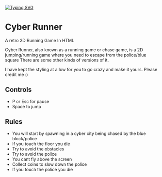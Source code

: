 [![Typing SVG](https://readme-typing-svg.demolab.com?font=Fira+Code&pause=1000&width=435&lines=The+Next+Generation+Of+Unblocked+games;Redefining+the+word+unblocked;For+School%2FWork)](https://git.io/typing-svg)

# Cyber Runner
A retro 2D Running Game In HTML


Cyber Runner, also known as a running game or chase game, is a 2D jumping/running game where you need to escape from the police/blue square There are some other kinds of versions of it.

I have kept the styling at a low for you to go crazy and make it yours. Please credit me :)

## Controls
- P or Esc for pause
- Space to jump

## Rules
- You will start by spawning in a cyber city being chased by the blue block/police
- If you touch the floor you die
- Try to avoid the obstacles
- Try to avoid the police
- You cant fly above the screen
- Collect coins to slow down the police
- If you touch the police you die
